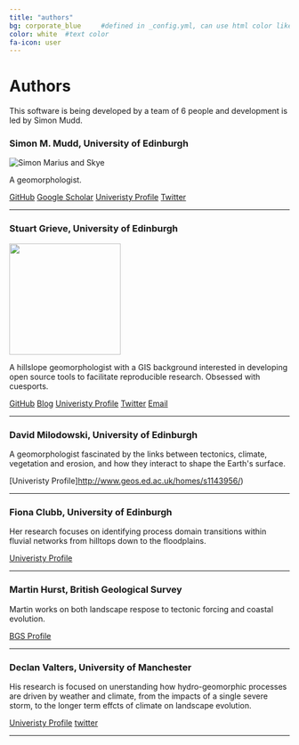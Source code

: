 ```yaml
---
title: "authors"
bg: corporate_blue     #defined in _config.yml, can use html color like '#010101'
color: white  #text color
fa-icon: user
---
```


# Authors

This software is being developed by a team of 6 people and development is led by Simon Mudd.



### Simon M. Mudd, University of Edinburgh

![Simon Marius and Skye](img/Simon_400by400.png)

A geomorphologist.  


[GitHub](http://github.com/simon-m-mudd) [Google Scholar](http://scholar.google.co.uk/citations?user=9iv6l7wAAAAJ&hl=en) [Univeristy Profile](http://www.geos.ed.ac.uk/homes/smudd) [Twitter](https://twitter.com/simonmariusmudd)

****

### Stuart Grieve, University of Edinburgh

<img src="https://avatars0.githubusercontent.com/u/10617231?v=3&s=460" width="200">

A hillslope geomorphologist with a GIS background interested in developing open source 
tools to facilitate reproducible research. Obsessed with cuesports.

[GitHub](http://github.com/sgrieve) [Blog](http://sgrieve.github.io) [Univeristy Profile](http://www.geos.ed.ac.uk/homes/s0675405/) [Twitter](https://twitter.com/GIStuart) [Email](mailto:s.grieve@ed.ac.uk) 


****

### David Milodowski, University of Edinburgh

A geomorphologist fascinated by the links between tectonics, climate, vegetation and erosion, and how they interact to shape the Earth's surface. 

[Univeristy Profile]http://www.geos.ed.ac.uk/homes/s1143956/)


****

### Fiona Clubb, University of Edinburgh

Her research focuses on identifying process domain transitions within fluvial networks from hilltops down to the floodplains. 

[Univeristy Profile](http://www.geos.ed.ac.uk/homes/s0923330/)

****

### Martin Hurst, British Geological Survey

Martin works on both landscape respose to tectonic forcing and coastal evolution.

[BGS Profile](http://www.bgs.ac.uk/staff/profiles/41289.html)

****

### Declan Valters, University of Manchester

His research is focused on unerstanding how hydro-geomorphic processes are driven by weather and climate, from the impacts of a single severe storm, to the longer term effcts of climate on landscape evolution. 

[Univeristy Profile](http://personalpages.manchester.ac.uk/staff/declan.valters/) [twitter](https://twitter.com/dvalts)

****
 